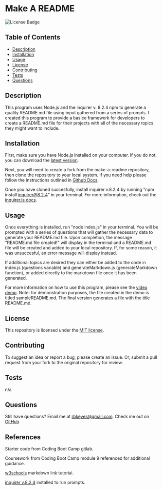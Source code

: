 # Make A README
  
  ![License Badge](https://img.shields.io/badge/license-MIT-blue)

  ## Table of Contents
  - [Description](#description)
  - [Installation](#installation)
  - [Usage](#usage)
  - [License](#license)
  - [Contributing](#contributing)
  - [Tests](#tests)
  - [Questions](#questions)
  
  ## Description
  This program uses Node.js and the inquirer v. 8.2.4 npm to generate a quality README.md file using input gathered from a series of prompts. I created this program to provide a basice framework for developers to create a README.md file for their projects with all of the necessary topics they might want to include. 
  
  ## Installation
  First, make sure you have Node.js installed on your computer. If you do not, you can download the [latest version](https://nodejs.org/en/).

  Next, you will need to create a fork from the make-a-readme repository, then clone the repository to your local system. If you need help please follow the instructions outlined in [Github Docs](https://docs.github.com/en/get-started/quickstart/fork-a-repo).

  Once you have cloned succesfully, install inquirer v.8.2.4 by running "npm install inquirer@8.2.4" in your terminal. For more information, check out the [inquirer.js docs](https://www.npmjs.com/package/inquirer/v/8.2.4).
  
  ## Usage
  Once everything is installed, run "node index.js" in your terminal. You will be prompted with a series of questions that will gather the necessary data to generate your README.md file. Upon completion, the message "README.md file created!" will display in the terminal and a README.md file will be created and added to your local repository. If, for some reason, it was unsuccesful, an error message will display instead.

  If additional topics are desired they can either be added to the code in index.js (questions variable) and generateMarkdown.js (generateMarkdown function), or added directly to the markdown file once it has been generated.

  For more information on how to use this program, please see the [video demo](https://drive.google.com/file/d/1k0ii7_eHf176WipAbPzOV4Z0wTyfg_kd/view). Note: for demonstration purposes, the file created in the demo is titled sampleREADME.md. The final version generates a file with the title README.md. 
  
  ## License
  This repository is licensed under the [MIT license](https://choosealicense.com/licenses/mit/).
  
  ## Contributing
  To suggest an idea or report a bug, please create an issue. Or, submit a pull request from your fork to the original repository for review.
  
  ## Tests
  n/a
  
  ## Questions
  Still have questions? Email me at [rbkeyes@gmail.com](mailto:rbkeyes@gmail.com).
  Check me out on [GitHub](https://github.com/rbkeyes)

  ## References
  Starter code from Coding Boot Camp gitlab. 

  Coursework from Coding Boot Camp module 9 referenced for additional guidance.

  [w3schools](https://www.w3schools.io/file/markdown-links/) markdown link tutorial.

  [inquirer v.8.2.4](https://www.npmjs.com/package/inquirer/v/8.2.4) installed to run prompts.


  